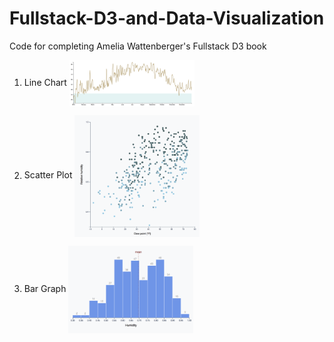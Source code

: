 # Fullstack-D3-and-Data-Visualization

Code for completing Amelia Wattenberger's Fullstack D3 book

1. Line Chart
   <kbd><img align="center" src="/linechart/linechart.png" width="200" align="center" /></kbd>
   
2. Scatter Plot
<kbd><img align="center" src="/scatterplot/scatterplot.png" width="200" align="center" /></kbd>

2. Bar Graph
<kbd><img align="center" src="/bargraph/bargraph.png" width="200" align="center" /></kbd>
